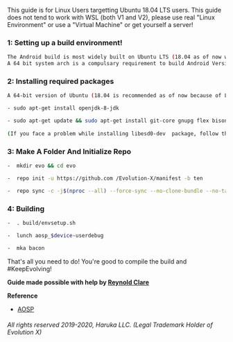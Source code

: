 This guide is for Linux Users targetting Ubuntu 18.04 LTS users. This guide does not tend to work with WSL (both V1 and V2), please use real "Linux Environment" or use a "Virtual Machine" or get yourself a server!


### 1: Setting up a build environment! ###

```bash
The Android build is most widely built on Ubuntu LTS (18.04 as of now when this note is made)! These have the pre-built tools to compile the ROM! 
A 64 bit system arch is a compulsary requirement to build Android Versions from Gingerbread (2.3.x) and higher.
```

### 2: Installing required packages ###
 
```bash
A 64-bit version of Ubuntu (18.04 is recommended as of now because of LTS).

- sudo apt-get install openjdk-8-jdk

- sudo apt-get update && sudo apt-get install git-core gnupg flex bison gperf libsdl1.2-dev libesd0-dev squashfs-tools build-essential zip curl libncurses5-dev zlib1g-dev openjdk-8-jre openjdk-8-jdk pngcrush schedtool libxml2 libxml2-utils xsltproc lzop libc6-dev schedtool g++-multilib lib32z1-dev lib32ncurses5-dev lib32readline-gplv2-dev gcc-multilib maven tmux screen w3m ncftp 
 
(If you face a problem while installing libesd0-dev  package, follow the steps from here: https://askubuntu.com/questions/1082722/unable-to-locate-package-libesd0-dev-on-ubuntu-18-04#)
```

### 3: Make A Folder And Initialize Repo ###

```bash
-  mkdir evo && cd evo

-  repo init -u https://github.com /Evolution-X/manifest -b ten

-  repo sync -c -j$(nproc --all) --force-sync --no-clone-bundle --no-tags
```

### 4: Building ###

```bash
-  . build/envsetup.sh

-  lunch aosp_$device-userdebug

-  mka bacon
```

That's all you need to do! You're good to compile the build and #KeepEvolving!

**Guide made possible with help by [Reynold Clare](https://t.me/Reynold29)**

**Reference**
* [AOSP](https://source.android.com/setup/build/initializing)


###### All rights reserved 2019-2020, Haruka LLC. (Legal Trademark Holder of Evolution X)

